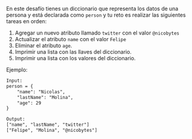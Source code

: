 En este desafío tienes un diccionario que representa los datos de una persona y está declarada como `person` y tu reto es realizar las siguientes tareas en orden:

1. Agregar un nuevo atributo llamado `twitter` con el valor `@nicobytes`
1. Actualizar el atributo `name` con el valor `Felipe`
1. Eliminar el atributo `age`.
1. Imprimir una lista con las llaves del diccionario.
1. Imprimir una lista con los valores del diccionario.

Ejemplo:

```txt
Input:
person = {
    "name": "Nicolas",
    "lastName": "Molina",
    "age": 29
}

Output:
["name", "lastName", "twitter"]
["Felipe", "Molina", "@nicobytes"]
```